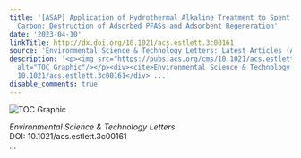 ```yaml
---
title: '[ASAP] Application of Hydrothermal Alkaline Treatment to Spent Granular Activated
  Carbon: Destruction of Adsorbed PFASs and Adsorbent Regeneration'
date: '2023-04-10'
linkTitle: http://dx.doi.org/10.1021/acs.estlett.3c00161
source: 'Environmental Science & Technology Letters: Latest Articles (ACS Publications)'
description: '<p><img src="https://pubs.acs.org/cms/10.1021/acs.estlett.3c00161/asset/images/medium/ez3c00161_0003.gif"
  alt="TOC Graphic"/></p><div><cite>Environmental Science & Technology Letters</cite></div><div>DOI:
  10.1021/acs.estlett.3c00161</div> ...'
disable_comments: true
---
```

<p><img src="https://pubs.acs.org/cms/10.1021/acs.estlett.3c00161/asset/images/medium/ez3c00161_0003.gif" alt="TOC Graphic"/></p><div><cite>Environmental Science & Technology Letters</cite></div><div>DOI: 10.1021/acs.estlett.3c00161</div> ...